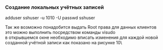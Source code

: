 ### Создание локальных учётных записей

adduser sshuser -u 1010 -U
passwd sshuser

Так же возможно понадобится выдать Root права для данных клиентов это можно выполнить посредством команды visudo\
в открывшемся окне необходимо вписать изменения для каждой новой созданной учётной записи как показано на рисунке 10\



